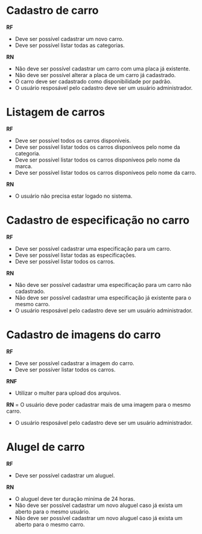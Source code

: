 # Cadastro de carro

**RF**
- Deve ser possível cadastrar um novo carro.
- Deve ser possível listar todas as categorias.

**RN**
- Não deve ser possível cadastrar um carro com uma placa já existente.
- Não deve ser possível alterar a placa de um carro já cadastrado.
- O carro deve ser cadastrado como disponibilidade por padrão.
- O usuário resposável pelo cadastro deve ser um usuário administrador.

# Listagem de carros
**RF**
- Deve ser possível todos os carros disponíveis.
- Deve ser possível listar todos os carros disponíveos pelo nome da categoria.
- Deve ser possível listar todos os carros disponíveos pelo nome da marca.
- Deve ser possível listar todos os carros disponíveos pelo nome da carro.

**RN**
- O usuário não precisa estar logado no sistema.

# Cadastro de especificação no carro

**RF**
- Deve ser possível cadastrar uma especificação para um carro.
- Deve ser possível listar todas as especificações.
- Deve ser possível listar todos os carros.

**RN**
- Não deve ser possível cadastrar uma especificação para um carro não cadastrado.
- Não deve ser possível cadastrar uma especificação já existente para o mesmo carro.
- O usuário resposável pelo cadastro deve ser um usuário administrador.

# Cadastro de imagens do carro

**RF**
- Deve ser possível cadastrar a imagem do carro.
- Deve ser possíver listar todos os carros.

**RNF**
- Utilizar o multer para upload dos arquivos.

**RN**
= O usuário deve poder cadastrar mais de uma imagem para o mesmo carro.
- O usuário resposável pelo cadastro deve ser um usuário administrador.

# Alugel de carro
**RF**
- Deve ser possível cadastrar um aluguel.

**RN**
- O aluguel deve ter duração miníma de 24 horas.
- Não deve ser possível cadastrar um novo aluguel caso já exista um aberto para o mesmo usuário.
- Não deve ser possível cadastrar um novo aluguel caso já exista um aberto para o mesmo carro.